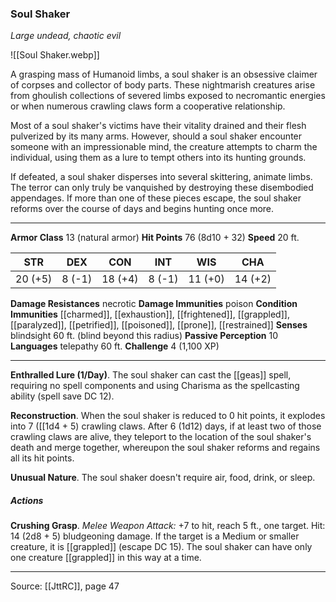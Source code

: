 ### Soul Shaker
_Large undead, chaotic evil_

![[Soul Shaker.webp]]

A grasping mass of Humanoid limbs, a soul shaker is an obsessive claimer of corpses and collector of body parts. These nightmarish creatures arise from ghoulish collections of severed limbs exposed to necromantic energies or when numerous crawling claws form a cooperative relationship.

Most of a soul shaker's victims have their vitality drained and their flesh pulverized by its many arms. However, should a soul shaker encounter someone with an impressionable mind, the creature attempts to charm the individual, using them as a lure to tempt others into its hunting grounds.

If defeated, a soul shaker disperses into several skittering, animate limbs. The terror can only truly be vanquished by destroying these disembodied appendages. If more than one of these pieces escape, the soul shaker reforms over the course of days and begins hunting once more.




---

**Armor Class** 13 (natural armor)
**Hit Points** 76 (8d10 + 32)
**Speed** 20 ft.

| STR     | DEX     | CON     | INT     | WIS     | CHA     |
|---------|---------|---------|---------|---------|---------|
| 20 (+5) | 8 (-1) | 18 (+4) | 8 (-1) | 11 (+0) | 14 (+2) |

**Damage Resistances** necrotic
**Damage Immunities** poison
**Condition Immunities** [[charmed]], [[exhaustion]], [[frightened]], [[grappled]], [[paralyzed]], [[petrified]], [[poisoned]], [[prone]], [[restrained]]
**Senses** blindsight 60 ft. (blind beyond this radius)
**Passive Perception** 10
**Languages** telepathy 60 ft.
**Challenge** 4 (1,100 XP)

---

**Enthralled Lure (1/Day)**. The soul shaker can cast the [[geas]] spell, requiring no spell components and using Charisma as the spellcasting ability (spell save DC 12).

**Reconstruction**. When the soul shaker is reduced to 0 hit points, it explodes into 7 ([[1d4 + 5) crawling claws. After 6 (1d12) days, if at least two of those crawling claws are alive, they teleport to the location of the soul shaker's death and merge together, whereupon the soul shaker reforms and regains all its hit points.

**Unusual Nature**. The soul shaker doesn't require air, food, drink, or sleep.

##### Actions
**Crushing Grasp**. _Melee Weapon Attack:_ +7 to hit, reach 5 ft., one target. Hit: 14 (2d8 + 5) bludgeoning damage. If the target is a Medium or smaller creature, it is [[grappled]] (escape DC 15). The soul shaker can have only one creature [[grappled]] in this way at a time.


---

Source: [[JttRC]], page 47